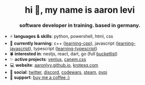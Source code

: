 <h1 align="center">hi 💫, my name is aaron levi</h1>
<h3 align="center">software developer in training. based in germany.</h3>


- ⚡ **languages & skills**: python, powershell, html, css
- 🌱 **currently learning**: c++ ([learning-cpp](https://github.com/aaronlyy/learning-cpp)), javascript ([learning-javascript](https://github.com/aaronlyy/learning-javascript)), typescript ([learning-typescript](https://github.com/aaronlyy/learning-typescript))
- 🍀 **interested in**: nestjs, react, dart, go (full [bucketlist](https://github.com/aaronlyy/bucketlist))
- ✨ **active projects**: [ventus](https://github.com/aaronlyy/ventus), [canem.css](https://github.com/krotesq/canem.css)
- 💻 **website**: [aaronlyy.github.io](https://aaronlyy.github.io), [krotesq.com](https://krotesq.com)
- 🥑 **social**: [twitter](https://twitter.com/levizepam), [discord](https://discord.gg/MAWuYaRBcY), [codewars](https://www.codewars.com/users/aaronlyy), [steam](https://steamcommunity.com/id/speedkonsum), [pypi](https://pypi.org/user/aaronlyy/)
- 🙏 **support**: [buy me a coffee :)](https://www.buymeacoffee.com/aaronlyy)


<!--- <img align="center">[![My GitHub Stats](https://github-readme-stats.vercel.app/api/?username=aaronlyy&count_private=true&theme=tokyonight&showicons=true)]()</img> --->
<!--- <img align="center" src="https://github-readme-stats.anuraghazra1.vercel.app/api/top-langs/?username=aaronlyy" /> --->
